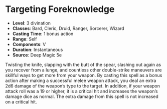 # Targeting Foreknowledge

- **Level**: 3 divination
- **Classes**: Bard, Cleric, Druid, Ranger, Sorcerer, Wizard
- **Casting Time**: 1 bonus action
- **Range**: Self
- **Components**: V
- **Duration**: Instantaneous
- **Source**: Deep Magic 5e

Twisting the knife, slapping with the butt of the spear, slashing out again as you recover from a lunge, and countless other double-strike maneuvers are skillful ways to get more from your weapon. By casting this spell as a bonus action after making a successful melee weapon attack, you deal an extra 2d6 damage of the weapon’s type to the target. In addition, if your weapon attack roll was a 19 or higher, it is a critical hit and increases the weapon’s damage dice as normal. The extra damage from this spell is not increased on a critical hit.

